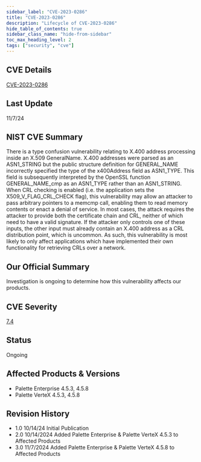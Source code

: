 ```yaml
---
sidebar_label: "CVE-2023-0286"
title: "CVE-2023-0286"
description: "Lifecycle of CVE-2023-0286"
hide_table_of_contents: true
sidebar_class_name: "hide-from-sidebar"
toc_max_heading_level: 2
tags: ["security", "cve"]
---
```


## CVE Details

[CVE-2023-0286](https://nvd.nist.gov/vuln/detail/CVE-2023-0286)

## Last Update

11/7/24

## NIST CVE Summary

There is a type confusion vulnerability relating to X.400 address processing inside an X.509 GeneralName. X.400
addresses were parsed as an ASN1_STRING but the public structure definition for GENERAL_NAME incorrectly specified the
type of the x400Address field as ASN1_TYPE. This field is subsequently interpreted by the OpenSSL function
GENERAL_NAME_cmp as an ASN1_TYPE rather than an ASN1_STRING. When CRL checking is enabled (i.e. the application sets the
X509_V_FLAG_CRL_CHECK flag), this vulnerability may allow an attacker to pass arbitrary pointers to a memcmp call,
enabling them to read memory contents or enact a denial of service. In most cases, the attack requires the attacker to
provide both the certificate chain and CRL, neither of which need to have a valid signature. If the attacker only
controls one of these inputs, the other input must already contain an X.400 address as a CRL distribution point, which
is uncommon. As such, this vulnerability is most likely to only affect applications which have implemented their own
functionality for retrieving CRLs over a network.

## Our Official Summary

Investigation is ongoing to determine how this vulnerability affects our products.

## CVE Severity

[7.4](https://nvd.nist.gov/vuln/detail/CVE-2023-0286)

## Status

Ongoing

## Affected Products & Versions

- Palette Enterprise 4.5.3, 4.5.8
- Palette VerteX 4.5.3, 4.5.8

## Revision History

- 1.0 10/14/24 Initial Publication
- 2.0 10/14/2024 Added Palette Enterprise & Palette VerteX 4.5.3 to Affected Products
- 3.0 11/7/2024 Added Palette Enterprise & Palette VerteX 4.5.8 to Affected Products